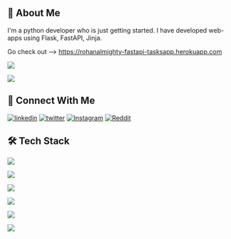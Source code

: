 
## 🚀 About Me
I'm a python developer who is just getting started.
I have developed web-apps using Flask, FastAPI, Jinja.

Go check out --> https://rohanalmighty-fastapi-tasksapp.herokuapp.com


![](https://github-readme-stats.vercel.app/api/top-langs/?username=RohanAlmighty)

![](https://github-profile-summary-cards.vercel.app/api/cards/profile-details?username=RohanAlmighty&theme=vue)

## 🔗 Connect With Me

[![linkedin](https://img.shields.io/badge/linkedin-0A66C2?style=for-the-badge&logo=linkedin&logoColor=white)](https://www.linkedin.com/in/rohanalmighty/) [![twitter](https://img.shields.io/badge/twitter-1DA1F2?style=for-the-badge&logo=twitter&logoColor=white)](https://twitter.com/Rohan_Almighty) [![Instagram](https://img.shields.io/badge/Instagram-E4405F?style=for-the-badge&logo=instagram&logoColor=white)](https://instagram.com/rohan.almighty) [![Reddit](https://img.shields.io/badge/Reddit-FF4500?style=for-the-badge&logo=reddit&logoColor=white)](https://www.reddit.com/user/RohanAlmighty)


## 🛠 Tech Stack

[![](https://img.shields.io/badge/Python-FFD43B?style=for-the-badge&logo=python&logoColor=blue)](https://www.python.org/)

[![](https://img.shields.io/badge/Flask-000000?style=for-the-badge&logo=flask&logoColor=white)](https://flask.palletsprojects.com/en/2.1.x/)

[![](https://img.shields.io/badge/fastapi-109989?style=for-the-badge&logo=FASTAPI&logoColor=white)](https://fastapi.tiangolo.com/)

[![](https://img.shields.io/badge/HTML5-E34F26?style=for-the-badge&logo=html5&logoColor=white)](https://developer.mozilla.org/en-US/docs/Glossary/HTML5)

[![](https://img.shields.io/badge/PostgreSQL-316192?style=for-the-badge&logo=postgresql&logoColor=white)](https://www.postgresql.org/)

[![](https://img.shields.io/badge/Heroku-430098?style=for-the-badge&logo=heroku&logoColor=white)](https://www.heroku.com)
